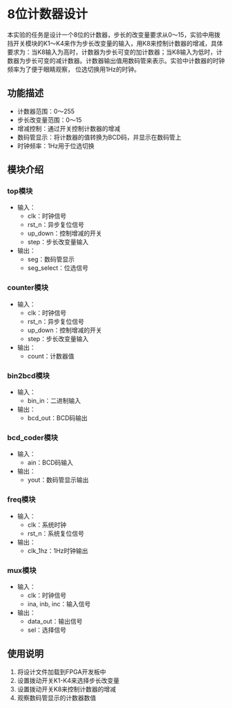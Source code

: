 # 8位计数器设计

​       本实验的任务是设计一个8位的计数器，步长的改变量要求从0～15，实验中用拨挡开关模块的K1～K4来作为步长改变量的输入，用K8来控制计数器的增减，具体要求为：当K8输入为高时，计数器为步长可变的加计数器；当K8输入为低时，计数器为步长可变的减计数器。计数器输出值用数码管来表示。实验中计数器的时钟频率为了便于眼睛观察， 位选切换用1Hz的时钟。

## 功能描述

- 计数器范围：0～255
- 步长改变量范围：0～15
- 增减控制：通过开关控制计数器的增减
- 数码管显示：将计数器的值转换为BCD码，并显示在数码管上
- 时钟频率：1Hz用于位选切换

## 模块介绍

### top模块

- 输入：
  - clk：时钟信号
  - rst_n：异步复位信号
  - up_down：控制增减的开关
  - step：步长改变量输入
- 输出：
  - seg：数码管显示
  - seg_select：位选信号

### counter模块

- 输入：
  - clk：时钟信号
  - rst_n：异步复位信号
  - up_down：控制增减的开关
  - step：步长改变量输入
- 输出：
  - count：计数器值

### bin2bcd模块

- 输入：
  - bin_in：二进制输入
- 输出：
  - bcd_out：BCD码输出

### bcd_coder模块

- 输入：
  - ain：BCD码输入
- 输出：
  - yout：数码管显示输出

### freq模块

- 输入：
  - clk：系统时钟
  - rst_n：系统复位信号
- 输出：
  - clk_1hz：1Hz时钟输出

### mux模块

- 输入：
  - clk：时钟信号
  - ina, inb, inc：输入信号
- 输出：
  - data_out：输出信号
  - sel：选择信号

## 使用说明

1. 将设计文件加载到FPGA开发板中
2. 设置拨动开关K1-K4来选择步长改变量
3. 设置拨动开关K8来控制计数器的增减
4. 观察数码管显示的计数器数值

